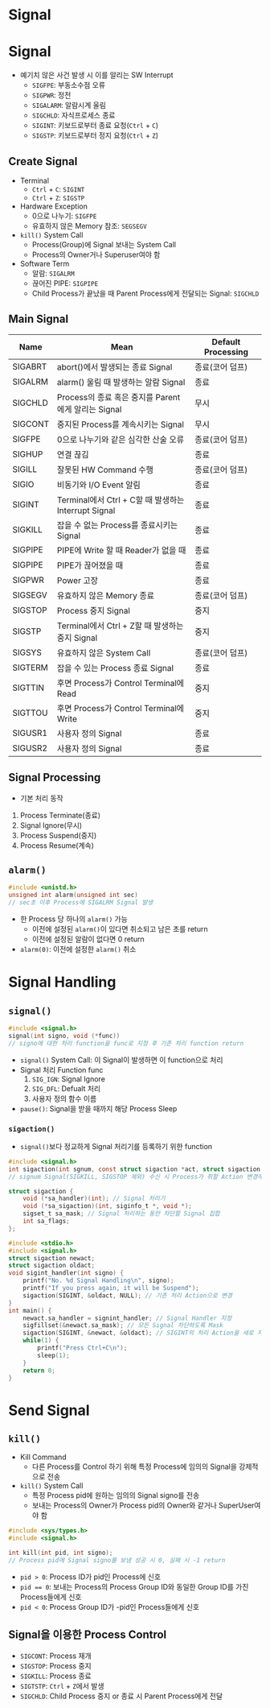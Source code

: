 # Signal

# Signal

- 예기치 않은 사건 발생 시 이를 알리는 SW Interrupt
    - `SIGFPE`: 부동소수점 오류
    - `SIGPWR`: 정전
    - `SIGALARM`: 알람시계 울림
    - `SIGCHLD`: 자식프로세스 종료
    - `SIGINT`: 키보드로부터 종료 요청(`Ctrl` + `C`)
    - `SIGSTP`: 키보드로부터 정지 요청(`Ctrl` + `Z`)

## Create Signal

- Terminal
    - `Ctrl` + `C`: `SIGINT`
    - `Ctrl` + `Z`: `SIGSTP`
- Hardware Exception
    - 0으로 나누기: `SIGFPE`
    - 유효하지 않은 Memory 참조: `SEGSEGV`
- `kill()` System Call
    - Process(Group)에 Signal 보내는 System Call
    - Process의 Owner거나 Superuser여야 함
- Software Term
    - 알람: `SIGALRM`
    - 끊어진 PIPE: `SIGPIPE`
    - Child Process가 끝났을 때 Parent Process에게 전달되는 Signal: `SIGCHLD`

## Main Signal

| Name | Mean | Default Processing |
| --- | --- | --- |
| SIGABRT | abort()에서 발생되는 종료 Signal | 종료(코어 덤프) |
| SIGALRM | alarm() 울림 때 발생하는 알람 Signal | 종료 |
| SIGCHLD | Process의 종료 혹은 중지를 Parent에게 알리는 Signal | 무시 |
| SIGCONT | 중지된 Process를 계속시키는 Signal | 무시 |
| SIGFPE | 0으로 나누기와 같은 심각한 산술 오류 | 종료(코어 덤프) |
| SIGHUP | 연결 끊김 | 종료 |
| SIGILL | 잘못된 HW Command 수행 | 종료(코어 덤프) |
| SIGIO | 비동기와  I/O Event 알림 | 종료 |
| SIGINT | Terminal에서 Ctrl + C할 때 발생하는 Interrupt Signal | 종료 |
| SIGKILL | 잡을 수 없는 Process를 종료시키는 Signal | 종료 |
| SIGPIPE | PIPE에 Write 할 때 Reader가 없을 때 | 종료 |
| SIGPIPE | PIPE가 끊어졌을 때 | 종료 |
| SIGPWR | Power 고장 | 종료 |
| SIGSEGV | 유효하지 않은 Memory 종료 | 종료(코어 덤프) |
| SIGSTOP | Process 중지 Signal | 중지 |
| SIGSTP | Terminal에서 Ctrl + Z할 때 발생하는 중지 Signal | 중지 |
| SIGSYS | 유효하지 않은 System Call | 종료(코어 덤프) |
| SIGTERM | 잡을 수 있는 Process 종료 Signal | 종료 |
| SIGTTIN | 후면 Process가 Control Terminal에 Read | 중지 |
| SIGTTOU | 후면 Process가 Control Terminal에 Write | 중지 |
| SIGUSR1 | 사용자 정의 Signal | 종료 |
| SIGUSR2 | 사용자 정의 Signal | 종료 |

## Signal Processing

- 기본 처리 동작
1. Process Terminate(종료)
2. Signal Ignore(무시)
3. Process Suspend(중지)
4. Process Resume(계속)

## `alarm()`

```c
#include <unistd.h>
unsigned int alarm(unsigned int sec)
// sec초 이후 Process에 SIGALRM Signal 발생
```

- 한 Process 당 하나의 `alarm()` 가능
    - 이전에 설정된 `alarm()`이 있다면 취소되고 남은 초를 return
    - 이전에 설정된 알람이 없다면 0 return
- `alarm(0)`: 이전에 설정한 `alarm()` 취소

# S**ignal** Handling

## `signal()`

```c
#include <signal.h>
signal(int signo, void (*func))
// signo에 대한 처리 function을 func로 지정 후 기존 처리 function return
```

- `signal()` System Call: 이 Signal이 발생하면 이 function으로 처리
- Signal 처리 Function func
    1. `SIG_IGN`: Signal Ignore
    2. `SIG_DFL`: Defualt 처리
    3. 사용자 정의 함수 이름
- `pause()`: Signal을 받을 때까지 해당 Process Sleep

### `sigaction()`

- `signal()`보다 정교하게 Signal 처리기를 등록하기 위한 function

```c
#include <signal.h>
int sigaction(int sgnum, const struct sigaction *act, struct sigaction *oldact);
// signum Signal(SIGKILL, SIGSTOP 제외) 수신 시 Process가 취할 Action 변경에 사용

struct sigaction {
	void (*sa_handler)(int); // Signal 처리기
	void (*sa_sigaction)(int, siginfo_t *, void *);
	sigset_t sa_mask; // Signal 처리하는 동안 차단할 Signal 집합
	int sa_flags;
};
```

```c
#include <stdio.h>
#include <signal.h>
struct sigaction newact;
struct sigaction oldact;
void sigint_handler(int signo) {
	printf("No. %d Signal Handling\n", signo);
	printf("If you press again, it will be Suspend");
	sigaction(SIGINT, &oldact, NULL); // 기존 처리 Action으로 변경
}
int main() {
	newact.sa_handler = signint_handler; // Signal Handler 지정
	sigfillset(&newact.sa_mask); // 모든 Signal 차단하도록 Mask
	sigaction(SIGINT, &newact, &oldact); // SIGINT의 처리 Action을 새로 지정, Old에 Backup
	while(1) {
		printf("Press Ctrl+C\n");
		sleep(1);
	}
	return 0;
}
```

# Send Signal

## `kill()`

- Kill Command
    - 다른 Process를 Control 하기 위해 특정 Process에 임의의 Signal을 강제적으로 전송
- `kill()` System Call
    - 특정 Process pid에 원하는 임의의 Signal signo를 전송
    - 보내는 Process의 Owner가 Process pid의 Owner와 같거나 SuperUser여야 함

```c
#include <sys/types.h>
#include <signal.h>

int kill(int pid, int signo);
// Process pid에 Signal signo를 보냄 성공 시 0, 실패 시 -1 return
```

- `pid > 0`: Process ID가 pid인 Process에 신호
- `pid == 0`: 보내는 Process의 Process Group ID와 동일한 Group ID를 가진 Process들에게 신호
- `pid < 0`: Process Group ID가 -pid인 Process들에게 신호

## Signal을 이용한 Process Control

- `SIGCONT`: Process 재개
- `SIGSTOP`: Process 중지
- `SIGKILL`: Process 종료
- `SIGTSTP`: `Ctrl` + `Z`에서 발생
- `SIGCHLD`: Child Process 중지 or 종료 시 Parent Process에게 전달